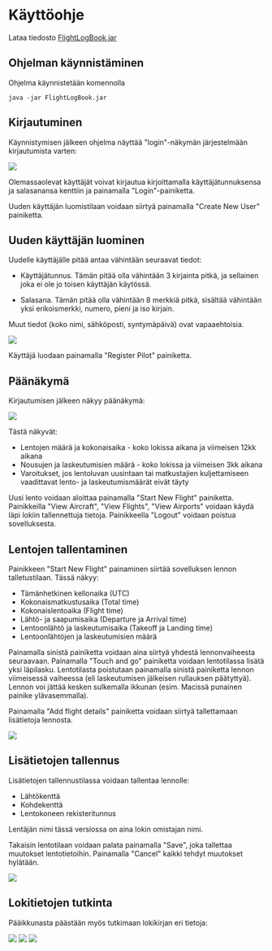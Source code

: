 # Käyttöohje

Lataa tiedosto [FlightLogBook.jar](https://github.com/ptuomola/ot-harjoitustyo/releases/download/loppupalautus/FlightLogBook.jar)


## Ohjelman käynnistäminen

Ohjelma käynnistetään komennolla 

```
java -jar FlightLogBook.jar
```

## Kirjautuminen

Käynnistymisen jälkeen ohjelma näyttää "login"-näkymän järjestelmään kirjautumista varten:

<img src="images/login.png">

Olemassaolevat käyttäjät voivat kirjautua kirjoittamalla käyttäjätunnuksensa ja salasanansa kenttiin ja painamalla "Login"-painiketta.

Uuden käyttäjän luomistilaan voidaan siirtyä painamalla "Create New User" painiketta.

## Uuden käyttäjän luominen

Uudelle käyttäjälle pitää antaa vähintään seuraavat tiedot:

- Käyttäjätunnus. Tämän pitää olla vähintään 3 kirjainta pitkä, ja sellainen joka ei ole jo toisen käyttäjän käytössä. 

- Salasana. Tämän pitää olla vähintään 8 merkkiä pitkä, sisältää vähintään yksi erikoismerkki, numero, pieni ja iso kirjain. 

Muut tiedot (koko nimi, sähköposti, syntymäpäivä) ovat vapaaehtoisia.

<img src="images/createNewUser.png">

Käyttäjä luodaan painamalla "Register Pilot" painiketta. 

## Päänäkymä

Kirjautumisen jälkeen näkyy päänäkymä:

<img src="images/main.png">

Tästä näkyvät:

- Lentojen määrä ja kokonaisaika - koko lokissa aikana ja viimeisen 12kk aikana
- Nousujen ja laskeutumisien määrä - koko lokissa ja viimeisen 3kk aikana
- Varoitukset, jos lentoluvan uusintaan tai matkustajien kuljettamiseen vaadittavat lento- ja laskeutumismäärät eivät täyty

Uusi lento voidaan aloittaa painamalla "Start New Flight" painiketta. 
Painikkeilla "View Aircraft", "View Flights", "View Airports" voidaan käydä läpi lokiin tallennettuja tietoja. 
Painikkeella "Logout" voidaan poistua sovelluksesta. 

## Lentojen tallentaminen

Painikkeen "Start New Flight" painaminen siirtää sovelluksen lennon talletustilaan. Tässä näkyy:

- Tämänhetkinen kellonaika (UTC)
- Kokonaismatkustusaika (Total time)
- Kokonaislentoaika (Flight time)
- Lähtö- ja saapumisaika (Departure ja Arrival time)
- Lentoonlähtö ja laskeutumisaika (Takeoff ja Landing time)
- Lentoonlähtöjen ja laskeutumisien määrä

Painamalla sinistä painiketta voidaan aina siirtyä yhdestä lennonvaiheesta seuraavaan. Painamalla "Touch and go" painiketta voidaan lentotilassa lisätä yksi läpilasku. Lentotilasta poistutaan painamalla sinistä painiketta lennon viimeisessä vaiheessa (eli laskeutumisen jälkeisen rullauksen päätyttyä). Lennon voi jättää kesken sulkemalla ikkunan (esim. Macissä punainen painike ylävasemmalla). 

Painamalla "Add flight details" painiketta voidaan siirtyä tallettamaan lisätietoja lennosta. 

<img src="images/flight.png">

## Lisätietojen tallennus

Lisätietojen tallennustilassa voidaan tallentaa lennolle:

- Lähtökenttä
- Kohdekenttä
- Lentokoneen rekisteritunnus

Lentäjän nimi tässä versiossa on aina lokin omistajan nimi. 

Takaisin lentotilaan voidaan palata painamalla "Save", joka tallettaa muutokset lentotietoihin.  Painamalla "Cancel" kaikki tehdyt muutokset hylätään. 

<img src="images/flightDetails.png">

## Lokitietojen tutkinta

Pääikkunasta päästään myös tutkimaan lokikirjan eri tietoja:

<img src="images/aircraft.png">
<img src="images/airports.png">
<img src="images/flights.png">
